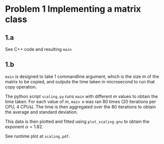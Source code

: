 # Problem 1 Implementing a matrix class

## 1.a
See C++ code and resulting `main`

## 1.b
`main` is designed to take 1 commandline argument, which is the size $m$ of the matrix to be copied, and outputs the time taken in microsecond to run that copy operation.

The python script `scaling.py` runs `main` with different $m$ values to obtain the time taken. For each value of $m$, `main m` was ran 80 times (20 iterations per CPU, 4 CPUs). The time is then aggregated over the 80 iterations to obtain the average and standard deviation.

This data is then plotted and fitted using `plot_scaling.gnu` to obtain the exponent $\alpha = 1.82$.

See runtime plot at `scaling.pdf`.